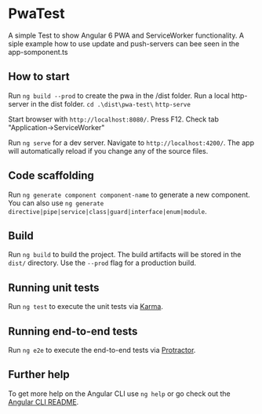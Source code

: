 # PwaTest

A simple Test to show Angular 6 PWA and ServiceWorker functionality.
A siple example how to use update and push-servers can bee seen in the app-somponent.ts

## How to start
Run  `ng build --prod` to create the pwa in the /dist folder.
Run a local http-server in the dist folder.
`cd .\dist\pwa-test\`
`http-serve`

Start browser with `http://localhost:8080/`.
Press F12. Check tab "Application->ServiceWorker"

Run `ng serve` for a dev server. Navigate to `http://localhost:4200/`. The app will automatically reload if you change any of the source files.

## Code scaffolding

Run `ng generate component component-name` to generate a new component. You can also use `ng generate directive|pipe|service|class|guard|interface|enum|module`.

## Build

Run `ng build` to build the project. The build artifacts will be stored in the `dist/` directory. Use the `--prod` flag for a production build.

## Running unit tests

Run `ng test` to execute the unit tests via [Karma](https://karma-runner.github.io).

## Running end-to-end tests

Run `ng e2e` to execute the end-to-end tests via [Protractor](http://www.protractortest.org/).

## Further help

To get more help on the Angular CLI use `ng help` or go check out the [Angular CLI README](https://github.com/angular/angular-cli/blob/master/README.md).
